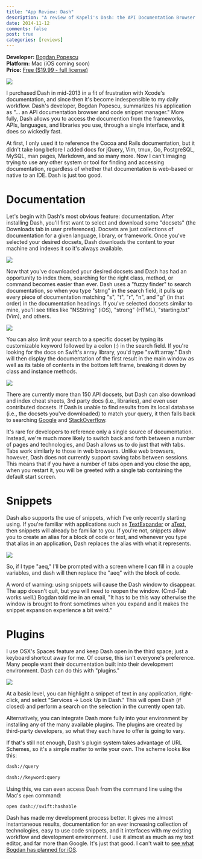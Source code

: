 ```yaml
---
title: "App Review: Dash"
description: "A review of Kapeli's Dash: the API Documentation Browser and Code Snippet Manager. tl;dr: It's brilliant!"
date: 2014-11-12
comments: false
post: true
categories: [reviews]
---
```


**Developer:** [Bogdan Popescu](http://kapeli.com/dash)  
**Platform:** Mac (iOS coming soon)  
**Price:** [Free ($19.99 - full license)](https://itunes.apple.com/us/app/dash/id458034879)

<img src="//samuelmullen.com/images/app_reviews/dash-icon.png" class="img-thumbnail img-right">

I purchased Dash in mid-2013 in a fit of frustration with Xcode's documentation,
and since then it's become indespensible to my daily workflow. Dash's developer,
Bogdan Popescu, summarizes his application as "... an API documentation browser
and code snippet manager." More fully, Dash allows you to access the documention
from the frameworks, APIs, languages, and libraries you use, through a single
interface, and it does so wickedly fast.

At first, I only used it to reference the Cocoa and Rails documentation, but it
didn't take long before I added docs for jQuery, Vim, tmux, Go, PostgreSQL,
MySQL, man pages, Markdown, and so many more. Now I can't imaging trying to use
any other system or tool for finding and accessing documentation, regardless of
whether that documentation is web-based or native to an IDE. Dash is just too
good.

# Documentation

Let's begin with Dash's most obvious feature: documentation. After installing
Dash, you'll first want to select and download some "docsets" (the Downloads
tab in user preferences). Docsets are just collections of documentation for a
given language, library, or framework. Once you've selected your desired
docsets, Dash downloads the content to your machine and indexes it so it's
always available.

<img src="//samuelmullen.com/images/app_reviews/dash-downloads.png" class="img-thumbnail">

Now that you've downloaded your desired docsets and Dash has had an opportunity
to index them, searching for the right class, method, or command becomes easier
than ever. Dash uses a "fuzzy finder" to search documentation, so when you type
"strng" in the search field, it pulls up every piece of documentation matching
"s", "t", "r", "n", and "g" (in that order) in the documentation headings. If
you've selected docsets similar to mine, you'll see titles like "NSString"
(iOS), "strong" (HTML), "starting.txt" (Vim), and others.

<img src="//samuelmullen.com/images/app_reviews/dash-search.png" class="img-thumbnail">

You can also limit your search to a specific docset by typing its customizable
keyword followed by a colon (:) in the search field. If you're looking for the
docs on Swift's `Array` library, you'd type "swift:array." Dash will then
display the documentation of the first result in the main window as well as its
table of contents in the bottom left frame, breaking it down by class and
instance methods.

<img src="//samuelmullen.com/images/app_reviews/dash-keyword_search.png" class="img-thumbnail">

There are currently more than 150 API docsets, but Dash can also download and
index cheat sheets, 3rd party docs (i.e., libraries), and even user contributed
docsets. If Dash is unable to find results from its local database (i.e., the
docsets you've downloaded) to match your query, it then falls back to searching
[Google](http://google.com) and [StackOverflow](http://stackoverflow.com).

It's rare for developers to reference only a single source of documentation.
Instead, we're much more likely to switch back and forth between a number of
pages and technologies, and Dash allows us to do just that with tabs. Tabs work
similarly to those in web browsers. Unlike web browsers, however, Dash does not
currently support saving tabs between sessions. This means that if you have a
number of tabs open and you close the app, when you restart it, you will be
greeted with a single tab containing the default start screen.

# Snippets

Dash also supports the use of snippets, which I've only recently starting using.
If you're familiar with applications such as
[TextExpander](http://smilesoftware.com/TextExpander/index.html) or
[aText](http://www.trankynam.com/atext/), then snippets will already be familiar
to you. If you're not, snippets allow you to create an alias for a block of code
or text, and whenever you type that alias in an application, Dash replaces the
alias with what it represents.

<img src="//samuelmullen.com/images/app_reviews/dash-snippet.png" class="img-thumbnail">

So, if I type "aeq," I'll be prompted with a screen where I can fill in a
couple variables, and dash will then replace the "aeq" with the block of code.

A word of warning: using snippets will cause the Dash window to disappear. The
app doesn't quit, but you will need to reopen the window. (Cmd-Tab works well.)
Bogdan told me in an email, "It has to be this way otherwise the window is
brought to front sometimes when you expand and it makes the snippet expansion
experience a bit weird."

# Plugins

I use OSX's Spaces feature and keep Dash open in the third space; just a
keyboard shortcut away for me. Of course, this isn't everyone's preference. Many
people want their documentation built into their development environment. Dash
can do this with "plugins." 

<img src="//samuelmullen.com/images/app_reviews/dash-plugins.png" class="img-thumbnail">

At a basic level, you can highlight a snippet of text in any application,
right-click, and select "Services → Look Up in Dash." This will open Dash (if
closed) and perform a search on the selection in the currently open tab. 

Alternatively, you can integrate Dash more fully into your environment by
installing any of the many available plugins. The plugins are created by
third-party developers, so what they each have to offer is going to vary.

If that's still not enough, Dash's plugin system takes advantage of URL
Schemes, so it's a simple matter to write your own. The scheme looks like this:

``` bash
dash://query

dash://keyword:query
```

Using this, we can even access Dash from the command line using the Mac's `open` command:

``` bash
open dash://swift:hashable
```

Dash has made my development process better. It gives me almost instantaneous
results, documentation for an ever increasing collection of technologies, easy
to use code snippets, and it interfaces with my existing workflow and
development environment. I use it almost as much as my text editor, and
far more than Google. It's just that good. I can't wait to [see what Bogdan has
planned for iOS](http://blog.kapeli.com/sneak-peek-dash-for-ios).
